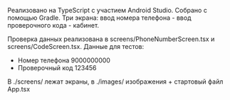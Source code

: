 <p>Реализовано на TypeScript с участием Android Studio. Собрано с помощью Gradle. Три экрана: ввод номера телефона - ввод проверочного кода - кабинет.</p>

<p>Проверка данных реализована в screens/PhoneNumberScreen.tsx и screens/CodeScreen.tsx. Данные для тестов:
  <ul>
    <li>Номер телефона 9000000000</li>
    <li>Проверочный код 123456</li>
  </ul>
</p>

<p>В ./screens/ лежат экраны, в ./images/ изображения + стартовый файл App.tsx</p>
